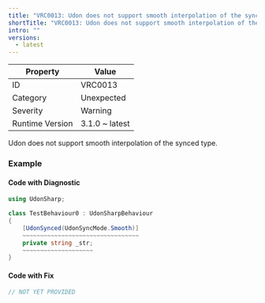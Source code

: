 ```yaml
---
title: "VRC0013: Udon does not support smooth interpolation of the synced type"
shortTitle: "VRC0013: Udon does not support smooth interpolation of the synced type"
intro: ""
versions:
  - latest
---
```


| Property        | Value          |
| --------------- | -------------- |
| ID              | VRC0013        |
| Category        | Unexpected     |
| Severity        | Warning        |
| Runtime Version | 3.1.0 ~ latest |

Udon does not support smooth interpolation of the synced type\.

### Example

#### Code with Diagnostic

```csharp
using UdonSharp;

class TestBehaviour0 : UdonSharpBehaviour
{
    [UdonSynced(UdonSyncMode.Smooth)]
    ~~~~~~~~~~~~~~~~~~~~~~~~~~~~~~~~~
    private string _str;
    ~~~~~~~~~~~~~~~~~~~~
}
```

#### Code with Fix

```csharp
// NOT YET PROVIDED
```
